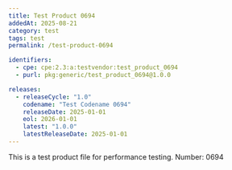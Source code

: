 ```yaml
---
title: Test Product 0694
addedAt: 2025-08-21
category: test
tags: test
permalink: /test-product-0694

identifiers:
  - cpe: cpe:2.3:a:testvendor:test_product_0694
  - purl: pkg:generic/test_product_0694@1.0.0

releases:
  - releaseCycle: "1.0"
    codename: "Test Codename 0694"
    releaseDate: 2025-01-01
    eol: 2026-01-01
    latest: "1.0.0"
    latestReleaseDate: 2025-01-01
---
```


This is a test product file for performance testing. Number: 0694
